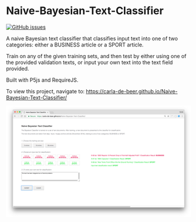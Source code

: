 # Naive-Bayesian-Text-Classifier
[![GitHub issues](https://img.shields.io/github/issues/Carla-de-Beer/Matrix-Library.svg?style=flat-square)](https://github.com/Carla-de-Beer/Naive-Bayesian-Text-Classifier/issues)

A naive Bayesian text classifier that classifies input text into one of two categories: either a BUSINESS article or a SPORT article.

Train on any of the given training sets, and then test by either using one of the provided validation texts, or input your own text into the text field provided.

Built with P5js and RequireJS.

To view this project, navigate to: https://carla-de-beer.github.io/Naive-Bayesian-Text-Classifier/

<p align="center">
  <img src="images/screenShot.png"/>
</p>
